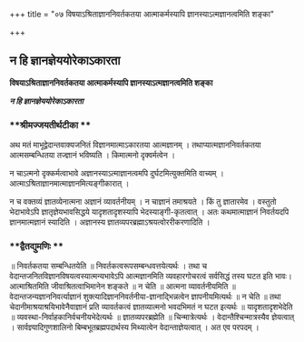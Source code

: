 +++
title = "०७ विषयाऽश्रिताज्ञाननिवर्तकतया आत्माकर्मस्यापि ज्ञानस्याऽत्मज्ञानत्वमिति शङ्का"

+++


## न हि ज्ञानज्ञेययोरेकाऽकारता

**विषयाऽश्रिताज्ञाननिवर्तकतया आत्माकर्मस्यापि ज्ञानस्याऽत्मज्ञानत्वमिति शङ्का**

***न हि ज्ञानज्ञेययोरेकाऽकारता***

### **श्रीमज्जयतीर्थटीका **

अथ मतं माभूद्वेदान्तवाक्यजनितं विज्ञानमात्माऽकारतया आत्मज्ञानम् । तथाप्यात्मज्ञाननिवर्तकतया आत्मसम्बन्धितया तज्ज्ञानं भविष्यति । किमात्मनो दृक्वर्मत्वेन ।

न चाऽत्मनो दृक्कर्मत्वाभावे अज्ञानस्याऽत्माज्ञानत्वमपि दुर्घटमित्युक्तमिति वाच्यम् । आत्माऽश्रिताज्ञानमात्माज्ञानमित्यङ्गीकारात् ।

न च वक्तव्यं ज्ञातव्येनात्मना अज्ञानं व्यावर्तनीयम् । न चाज्ञानं तमाश्रयते । किं तु ज्ञातारमेव । वस्तुतो भेदाभावेऽपि ज्ञातृज्ञेयभावसिद्धये यादृशतादृशस्यापि भेदस्याङ्गी-कृतत्वात् । अतः कथमात्माज्ञानं निवर्तयदपि ज्ञानमात्मज्ञानं स्यादिति । अज्ञानस्य ज्ञातव्यपरब्रह्माऽश्रयत्वोररीकरणादिति ।

### **द्वैतद्युमणिः **

॥ निवर्तकतया सम्बन्धितयेति ॥ निवर्तकत्वरूपसम्बन्धवत्तयेत्यर्थः । तथा च वेदान्तजनितविज्ञानविषयत्वस्यात्मन्यभावेऽपि आत्मज्ञानमिति व्यवहारगोचरत्वं सर्वसिद्धं तस्य घटत इति भावः। आत्माश्रितमिति जीवाश्रितत्वाभिमानेन शङ्कते ॥ न चेति ॥ आत्मना व्यावर्तनीयमिति ॥ वेदान्तजन्यज्ञाननिवर्त्याज्ञानं शुक्त्यादिज्ञाननिवर्तनीया-ज्ञानाद्भिन्नत्वेन ज्ञापनीयमित्यर्थः ॥ न चेति ॥ तथा चेदानीमाश्रयाश्रयिभावेनैवाज्ञानं प्रति व्यावर्तकत्वं ज्ञातव्यात्मनो भवदभिमतं न घटत इत्यर्थः ॥ यादृशतादृशभेदेति ॥ व्यवस्था-निर्वाहकानिर्वचनीयभेदेत्यर्थः ॥ ज्ञातव्यपरब्रह्मेति ॥ चिन्मात्रेत्यर्थः । वेदान्तैश्चिन्मात्रस्यैव ज्ञेयत्वात् । सार्वज्ञ्यादिगुणशालिनो बिम्बभूतब्रह्मपदार्थस्य मिथ्यात्वेन वेदान्ताज्ञेयत्वात् । अत एव परपदम् ।

